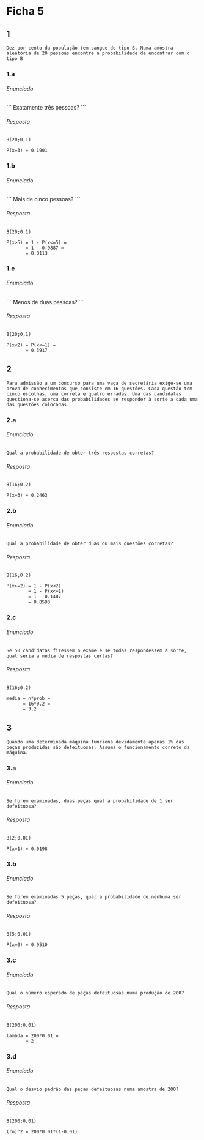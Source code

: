 # Ficha 5

## 1

```
Dez por cento da população tem sangue do tipo B. Numa amostra aleatória de 20 pessoas encontre a probabilidade de encontrar com o tipo B
```

### 1.a

###### Enunciado

´´´
Exatamente três pessoas?
´´´

###### Resposta

```
B(20;0,1) 

P(x=3) = 0.1901
```

### 1.b

###### Enunciado

´´´
Mais de cinco pessoas?
´´´

###### Resposta

```
B(20;0,1)

P(x>5) = 1 - P(x<=5) =
       = 1 - 0.9887 =
       = 0.0113
```

### 1.c

###### Enunciado

´´´
Menos de duas pessoas?
´´´

###### Resposta

```
B(20;0,1)

P(x<2) = P(x<=1) = 
       = 0.3917
```

## 2

```
Para admissão a um concurso para uma vaga de secretária exige-se uma prova de conhecimentos que consiste em 16 questões. Cada questão tem cinco escolhas, uma correta e quatro erradas. Uma das candidatas questiona-se acerca das probabilidades se responder à sorte a cada uma das questões colocadas.
```

### 2.a

###### Enunciado

```
Qual a probabilidade de obter três respostas corretas?
```

###### Resposta

```
B(16;0.2)

P(x=3) = 0.2463
```

### 2.b

###### Enunciado

```
Qual a probabilidade de obter duas ou mais questões corretas?
```

###### Resposta

```
B(16;0.2)

P(x>=2) = 1 - P(x<2)
        = 1 - P(x<=1)
        = 1 - 0.1407
        = 0.8593
```

### 2.c

###### Enunciado

```
Se 50 candidatas fizessem o exame e se todas respondessem à sorte, qual seria a média de respostas certas?
```

###### Resposta

```
B(16;0.2)

media = n*prob =
      = 16*0.2 =
      = 3.2
```

## 3

```
Quando uma determinada máquina funciona devidamente apenas 1% das peças produzidas são defeituosas. Assuma o funcionamento correto da máquina.
```

### 3.a

###### Enunciado

```
Se forem examinadas, duas peças qual a probabilidade de 1 ser defeituosa?
```

###### Resposta

```
B(2;0,01)

P(x=1) = 0.0198
```

### 3.b

###### Enunciado

```
Se forem examinadas 5 peças, qual a probabilidade de nenhuma ser defeituosa?
```

###### Resposta

```
B(5;0,01)

P(x=0) = 0.9510
```

### 3.c

###### Enunciado

```
Qual o número esperado de peças defeituosas numa produção de 200?
```

###### Resposta

```
B(200;0,01)

lambda = 200*0.01 =
       = 2
```

### 3.d

###### Enunciado

```
Qual o desvio padrão das peças defeituosas numa amostra de 200?
```

###### Resposta

```
B(200;0,01)

(ro)^2 = 200*0.01*(1-0.01)
```